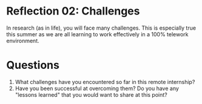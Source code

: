 Reflection 02: Challenges
=========================

In research (as in life), you will face many challenges. This is especially true this summer as
we are all learning to work effectively in a 100% telework environment.

Questions
=========
1.  What challenges have you encountered so far in this remote internship? 
2.  Have you been successful at overcoming them?  Do you have any "lessons learned" that you would 
    want to share at this point?

